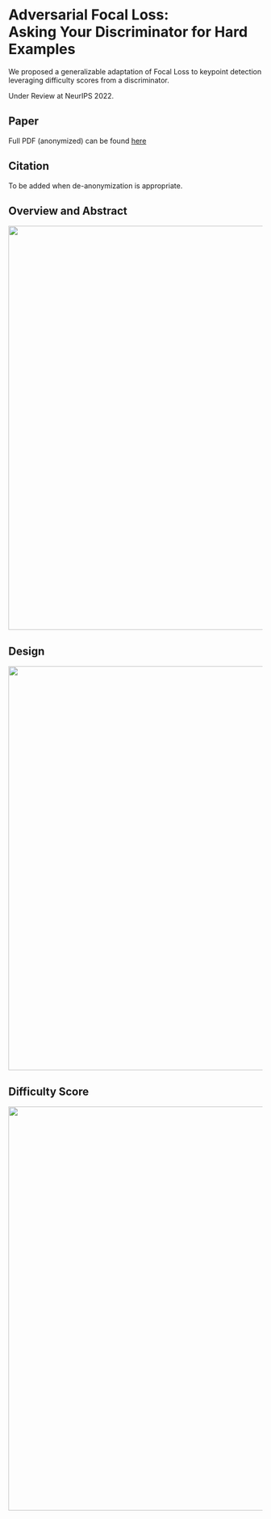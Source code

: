 # Adversarial Focal Loss: <br>Asking Your Discriminator for Hard Examples
We proposed a generalizable adaptation of Focal Loss to keypoint detection leveraging difficulty scores from a discriminator.

Under Review at NeurIPS 2022.

## Paper
Full PDF (anonymized) can be found [here](https://github.com/ChenRaphaelLiu/AdversarialFocalLoss/blob/main/paper/AFL_20220519.pdf)

## Citation
To be added when de-anonymization is appropriate.

## Overview and Abstract
<img src="https://github.com/ChenRaphaelLiu/AdversarialFocalLoss/blob/main/paper/github_display_01.png" width="800"/>

## Design
<img src="https://github.com/ChenRaphaelLiu/AdversarialFocalLoss/blob/main/paper/github_display_02.png" width="800"/>

## Difficulty Score
<img src="https://github.com/ChenRaphaelLiu/AdversarialFocalLoss/blob/main/paper/github_display_03.png" width="800"/>
